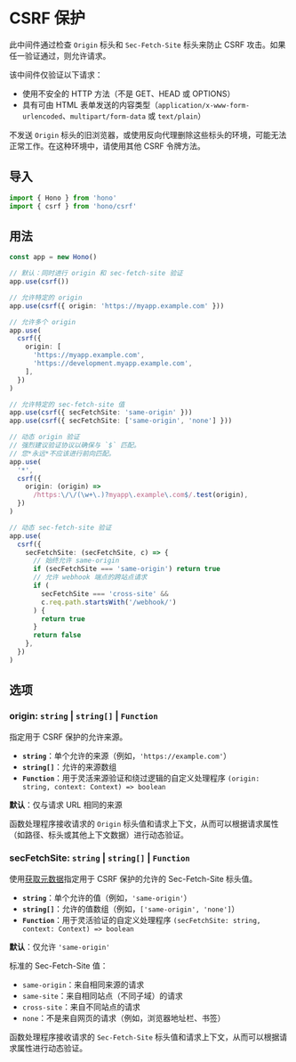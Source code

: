# CSRF 保护

此中间件通过检查 `Origin` 标头和 `Sec-Fetch-Site` 标头来防止 CSRF 攻击。如果任一验证通过，则允许请求。

该中间件仅验证以下请求：

- 使用不安全的 HTTP 方法（不是 GET、HEAD 或 OPTIONS）
- 具有可由 HTML 表单发送的内容类型（`application/x-www-form-urlencoded`、`multipart/form-data` 或 `text/plain`）

不发送 `Origin` 标头的旧浏览器，或使用反向代理删除这些标头的环境，可能无法正常工作。在这种环境中，请使用其他 CSRF 令牌方法。

## 导入

```ts
import { Hono } from 'hono'
import { csrf } from 'hono/csrf'
```

## 用法

```ts
const app = new Hono()

// 默认：同时进行 origin 和 sec-fetch-site 验证
app.use(csrf())

// 允许特定的 origin
app.use(csrf({ origin: 'https://myapp.example.com' }))

// 允许多个 origin
app.use(
  csrf({
    origin: [
      'https://myapp.example.com',
      'https://development.myapp.example.com',
    ],
  })
)

// 允许特定的 sec-fetch-site 值
app.use(csrf({ secFetchSite: 'same-origin' }))
app.use(csrf({ secFetchSite: ['same-origin', 'none'] }))

// 动态 origin 验证
// 强烈建议验证协议以确保与 `$` 匹配。
// 您*永远*不应该进行前向匹配。
app.use(
  '*',
  csrf({
    origin: (origin) =>
      /https:\/\/(\w+\.)?myapp\.example\.com$/.test(origin),
  })
)

// 动态 sec-fetch-site 验证
app.use(
  csrf({
    secFetchSite: (secFetchSite, c) => {
      // 始终允许 same-origin
      if (secFetchSite === 'same-origin') return true
      // 允许 webhook 端点的跨站点请求
      if (
        secFetchSite === 'cross-site' &&
        c.req.path.startsWith('/webhook/')
      ) {
        return true
      }
      return false
    },
  })
)
```

## 选项

### <Badge type="info" text="可选" /> origin: `string` | `string[]` | `Function`

指定用于 CSRF 保护的允许来源。

- **`string`**：单个允许的来源（例如，`'https://example.com'`）
- **`string[]`**：允许的来源数组
- **`Function`**：用于灵活来源验证和绕过逻辑的自定义处理程序 `(origin: string, context: Context) => boolean`

**默认**：仅与请求 URL 相同的来源

函数处理程序接收请求的 `Origin` 标头值和请求上下文，从而可以根据请求属性（如路径、标头或其他上下文数据）进行动态验证。

### <Badge type="info" text="可选" /> secFetchSite: `string` | `string[]` | `Function`

使用[获取元数据](https://web.dev/articles/fetch-metadata)指定用于 CSRF 保护的允许的 Sec-Fetch-Site 标头值。

- **`string`**：单个允许的值（例如，`'same-origin'`）
- **`string[]`**：允许的值数组（例如，`['same-origin', 'none']`）
- **`Function`**：用于灵活验证的自定义处理程序 `(secFetchSite: string, context: Context) => boolean`

**默认**：仅允许 `'same-origin'`

标准的 Sec-Fetch-Site 值：

- `same-origin`：来自相同来源的请求
- `same-site`：来自相同站点（不同子域）的请求
- `cross-site`：来自不同站点的请求
- `none`：不是来自网页的请求（例如，浏览器地址栏、书签）

函数处理程序接收请求的 `Sec-Fetch-Site` 标头值和请求上下文，从而可以根据请求属性进行动态验证。
